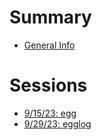 # Summary

- [General Info](./location.md)

# Sessions

- [9/15/23: egg](./egg.md)
- [9/29/23: egglog](./egglog.md)
